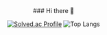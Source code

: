 <div align="center">
### Hi there 👋

[![Solved.ac Profile](http://mazassumnida.wtf/api/generate_badge?boj=Ercnard)](https://solved.ac/Ercnard)
![Top Langs](https://github-readme-stats.vercel.app/api/top-langs/?username=Erc-nard&layout=compact&theme=dracula)
</div>
<!--
**Erc-nard/Erc-nard** is a ✨ _special_ ✨ repository because its `README.md` (this file) appears on your GitHub profile.

Here are some ideas to get you started:

- 🔭 I’m currently working on ...
- 🌱 I’m currently learning ...
- 👯 I’m looking to collaborate on ...
- 🤔 I’m looking for help with ...
- 💬 Ask me about ...
- 📫 How to reach me: ...
- 😄 Pronouns: ...
- ⚡ Fun fact: ...
-->

